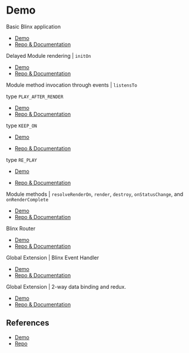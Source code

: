 # Demo

Basic Blinx application

* [Demo](http://truss.surge.sh/examples/basic-app/index.html)
* [Repo & Documentation](https://github.com/flipkart-incubator/truss/tree/master/examples/basic-app)

Delayed Module rendering \| `initOn`

* [Demo](http://truss.surge.sh/examples/initon-app/index.html)
* [Repo & Documentation](https://github.com/flipkart-incubator/truss/tree/master/examples/initon-app)

Module method invocation through events \| `listensTo`

type `PLAY_AFTER_RENDER`

* [Demo](http://truss.surge.sh/examples/listensto-app-play_after_render/index.html)
* [Repo & Documentation](https://github.com/flipkart-incubator/truss/tree/master/examples/listensto-app-play_after_render)

type `KEEP_ON`

* [Demo](http://truss.surge.sh/examples/listensto-app-keep_on/index.html)

* [Repo & Documentation](https://github.com/flipkart-incubator/truss/tree/master/examples/listensto-app-keep_on)

type `RE_PLAY`

* [Demo](http://truss.surge.sh/examples/listensto-app-replay/index.html)

* [Repo & Documentation](https://github.com/flipkart-incubator/truss/tree/master/examples/listensto-app-replay)

Module methods \| `resolveRenderOn`, `render`, `destroy`, `onStatusChange`, and `onRenderComplete`

* [Demo](http://truss.surge.sh/examples/resolve-render-&-after-render/index.html)
* [Repo & Documentation](https://github.com/flipkart-incubator/truss/tree/master/examples/resolve-render-%26-after-render)

Blinx Router

* [Demo](http://truss.surge.sh/examples/router-example/index.html#/layout)
* [Repo & Documentation](https://github.com/flipkart-incubator/truss/tree/master/examples)

Global Extension \| Blinx Event Handler

* [Demo](http://truss.surge.sh/examples/truss-event-handler/index.html)
* [Repo & Documentation](https://github.com/flipkart-incubator/truss/tree/master/examples/truss-event-handler)

Global Extension \| 2-way data binding and redux.

* [Demo](http://truss.surge.sh/examples/truss-reducer-2-eay-binding/index.html)
* [Repo & Documentation](https://github.com/flipkart-incubator/truss/tree/master/examples/truss-reducer-2-eay-binding)

## References

* [Demo](http://truss.surge.sh/examples/)
* [Repo](https://github.com/flipkart-incubator/truss/tree/master/examples)



